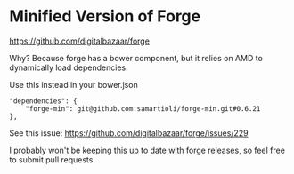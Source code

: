 # Minified Version of Forge

<https://github.com/digitalbazaar/forge>

Why? Because forge has a bower component, but it relies on AMD to dynamically load dependencies.

Use this instead in your bower.json

    "dependencies": {
        "forge-min": git@github.com:samartioli/forge-min.git#0.6.21
    },

See this issue: <https://github.com/digitalbazaar/forge/issues/229>

I probably won't be keeping this up to date with forge releases, so feel free to submit pull requests.

